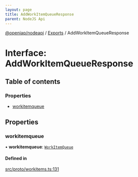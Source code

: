```yaml
---
layout: page
title: AddWorkItemQueueResponse
parent: NodeJS Api
---
```

[@openiap/nodeapi](../README) / [Exports](../modules) / AddWorkItemQueueResponse

# Interface: AddWorkItemQueueResponse

## Table of contents

### Properties

- [workitemqueue](AddWorkItemQueueResponse#workitemqueue)

## Properties

### workitemqueue

• **workitemqueue**: [`WorkItemQueue`](../modules#workitemqueue)

#### Defined in

[src/proto/workitems.ts:131](https://github.com/openiap/nodeapi/blob/a6b5438/src/proto/workitems.ts#L131)
